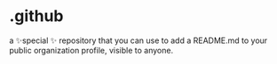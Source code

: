 # .github
a ✨special ✨ repository that you can use to add a README.md to your public organization profile, visible to anyone.
